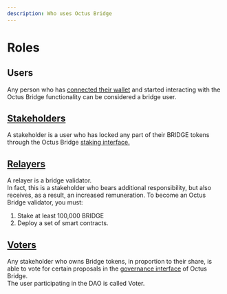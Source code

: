 ```yaml
---
description: Who uses Octus Bridge
---
```


# Roles

## Users

Any person who has [connected their wallet](how-to-connect-wallets.md) and started interacting with the Octus Bridge functionality can be considered a bridge user.

## [Stakeholders](../staking/)

A stakeholder is a user who has locked any part of their BRIDGE tokens through the Octus Bridge [staking interface.](../staking/)

## [Relayers](../relayers/)

A relayer is a bridge validator. \
In fact, this is a stakeholder who bears additional responsibility, but also receives, as a result, an increased remuneration. To become an Octus Bridge validator, you must:

1. Stake at least 100,000 BRIDGE&#x20;
2. Deploy a set of smart contracts.&#x20;

## [Voters](../governance/)

Any stakeholder who owns Bridge tokens, in proportion to their share, is able to vote for certain proposals in the [governance interface](../governance/) of Octus Bridge. \
The user participating in the DAO is called Voter.
